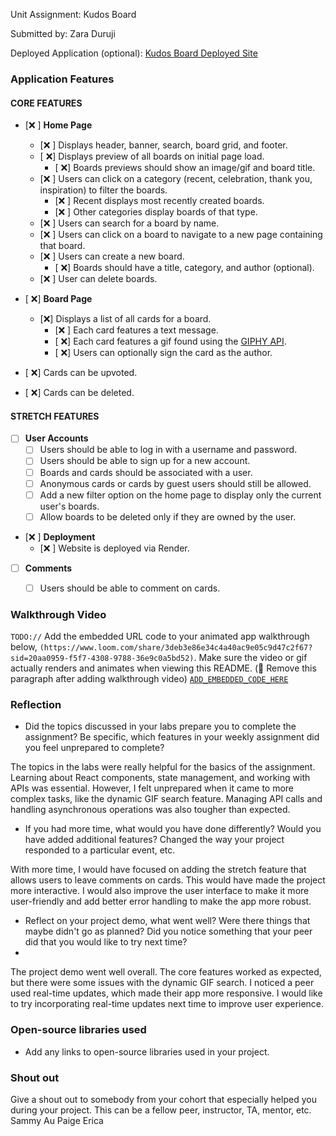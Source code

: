 Unit Assignment: Kudos Board

Submitted by: Zara Duruji

Deployed Application (optional): [Kudos Board Deployed Site](https://kudos-board-frontend-hf2v.onrender.com/)

### Application Features

#### CORE FEATURES

- [❌ ] **Home Page**
  - [❌ ] Displays header, banner, search, board grid, and footer.
  - [ ❌] Displays preview of all boards on initial page load.
    - [ ❌] Boards previews should show an image/gif and board title.
  - [❌ ] Users can click on a category (recent, celebration, thank you, inspiration) to filter the boards.
    - [❌ ] Recent displays most recently created boards.
    - [❌ ] Other categories display boards of that type.
  - [❌ ] Users can search for a board by name.
  - [❌ ] Users can click on a board to navigate to a new page containing that board.
  - [❌ ] Users can create a new board.
    - [ ❌] Boards should have a title, category, and author (optional).
  - [❌ ] User can delete boards.
  
- [ ❌] **Board Page**
  - [❌] Displays a list of all cards for a board.
    -  [❌ ] Each card features a text message.
    -  [ ❌] Each card features a gif found using the [GIPHY API](https://developers.giphy.com/docs/api/).
    -  [ ❌] Users can optionally sign the card as the author.  
-   [ ❌] Cards can be upvoted.
-   [ ❌] Cards can be deleted.


#### STRETCH FEATURES


- [ ] **User Accounts**
  - [ ] Users should be able to log in with a username and password.
  - [ ] Users should be able to sign up for a new account.
  - [ ]  Boards and cards should be associated with a user.
    - [ ]  Anonymous cards or cards by guest users should still be allowed.
  - [ ] Add a new filter option on the home page to display only the current user's boards.
  - [ ] Allow boards to be deleted only if they are owned by the user.
- [❌ ] **Deployment**
  - [❌ ] Website is deployed via Render.
- [ ] **Comments**
  - [ ] Users should be able to comment on cards.


### Walkthrough Video

`TODO://` Add the embedded URL code to your animated app walkthrough below, `(https://www.loom.com/share/3deb3e86e34c4a40ac9e05c9d47c2f67?sid=20aa0959-f5f7-4308-9788-36e9c0a5bd52)`. Make sure the video or gif actually renders and animates when viewing this README. (🚫 Remove this paragraph after adding walkthrough video)
[
`ADD_EMBEDDED_CODE_HERE`](https://www.loom.com/share/3deb3e86e34c4a40ac9e05c9d47c2f67?sid=20aa0959-f5f7-4308-9788-36e9c0a5bd52)

### Reflection

* Did the topics discussed in your labs prepare you to complete the assignment? Be specific, which features in your weekly assignment did you feel unprepared to complete?

The topics in the labs were really helpful for the basics of the assignment. Learning about React components, state management, and working with APIs was essential. However, I felt unprepared when it came to more complex tasks, like the dynamic GIF search feature. Managing API calls and handling asynchronous operations was also tougher than expected.

* If you had more time, what would you have done differently? Would you have added additional features? Changed the way your project responded to a particular event, etc.
  
With more time, I would have focused on adding the stretch feature that allows users to leave comments on cards. This would have made the project more interactive. I would also improve the user interface to make it more user-friendly and add better error handling to make the app more robust.

* Reflect on your project demo, what went well? Were there things that maybe didn't go as planned? Did you notice something that your peer did that you would like to try next time?
* 
The project demo went well overall. The core features worked as expected, but there were some issues with the dynamic GIF search. I noticed a peer used real-time updates, which made their app more responsive. I would like to try incorporating real-time updates next time to improve user experience.

### Open-source libraries used

- Add any links to open-source libraries used in your project.

### Shout out

Give a shout out to somebody from your cohort that especially helped you during your project. This can be a fellow peer, instructor, TA, mentor, etc.
Sammy Au
Paige
Erica
